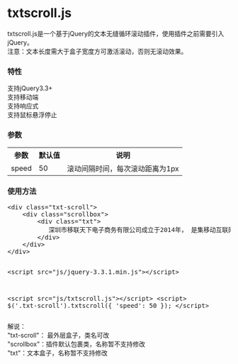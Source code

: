 # txtscroll.js

txtscroll.js是一个基于jQuery的文本无缝循环滚动插件，使用插件之前需要引入jQuery。<br />
注意：文本长度需大于盒子宽度方可激活滚动，否则无滚动效果。

<h3>特性</h3>
支持jQuery3.3+ <br />
支持移动端 <br />
支持响应式 <br />
支持鼠标悬浮停止

<h3>参数</h3>
<div class="txt">
	<table width="100%" cellpadding="0" cellspacing="0">
		<tr>
			<th class="td1">参数</th>
			<th class="td2">默认值</th>
			<th class="td3">说明</th>
		</tr>
		<tr>
			<td class="td1">speed</td>
			<td class="td2">50</td>
			<td class="td3">
				滚动间隔时间，每次滚动距离为1px
			</td>
		</tr>
	</table>
</div>


<h3>使用方法</h3>
<div class="txt">
<pre>
&lt;div class="txt-scroll"&gt;
    &lt;div class="scrollbox"&gt;
        &lt;div class="txt"&gt;
           深圳市移联天下电子商务有限公司成立于2014年， 是集移动互联网新消费模式、品质消费体验、社交分享于一体的会员权益服务平台。基于移动互联网消费升级新需求，连接线上线下消费新场景，通过大数据、人工智能及云计算等技术手段，致力于为用户连接优质服务、快乐分享、成就美好生活。
        &lt;/div&gt;
    &lt;/div&gt;
&lt;/div&gt;


&lt;script src="js/jquery-3.3.1.min.js"&gt;&lt;/script&gt;

&lt;script src="js/txtscroll.js"&gt;&lt;/script&gt;
&lt;script&gt;
  $('.txt-scroll').txtscroll({
	'speed': 50
  });
&lt;/script&gt;
</pre>

解说：<br />
"txt-scroll"： 最外层盒子，类名可改<br />
"scrollbox"：插件默认包裹类，名称暂不支持修改<br />
"txt"：文本盒子，名称暂不支持修改


